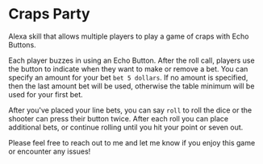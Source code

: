 # Craps Party
Alexa skill that allows multiple players to play a game of craps with Echo Buttons.

Each player buzzes in using an Echo Button. After the roll call, players use the button to indicate when they want to make or remove a bet.  You can specify an amount for your bet `bet 5 dollars`. If no amount is specified,
then the last amount bet will be used, otherwise the table minimum will be used for your first bet.

After you've placed your line bets, you can say `roll` to roll the dice or the shooter can press their button twice.  After each roll you can place additional bets, or continue rolling until you hit your point or seven out.

Please feel free to reach out to me and let me know if you enjoy this game or encounter any issues!